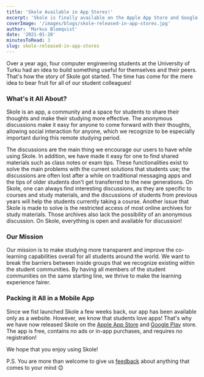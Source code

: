 ```yaml
---
title: 'Skole Available in App Stores!'
excerpt: 'Skole is finally available on the Apple App Store and Google Play store.'
coverImage: '/images/blogs/skole-released-in-app-stores.jpg'
author: 'Markus Blomqvist'
date: '2021-01-20'
minutesToRead: 3
slug: skole-released-in-app-stores
---
```


Over a year ago, four computer engineering students at the University of Turku had an idea to build something useful for themselves and their peers. That's how the story of Skole got started. The time has come for the mere idea to bear fruit for all of our student colleagues!

### What's it All About?

Skole is an app, a community and a space for students to share their thoughts and make their studying more effective. The anonymous discussions make it easy for anyone to come forward with their thoughts, allowing social interaction for anyone, which we recognize to be especially important during this remote studying period.

The discussions are the main thing we encourage our users to have while using Skole. In addition, we have made it easy for one to find shared materials such as class notes or exam tips. These functionalities exist to solve the main problems with the current solutions that students use; the discussions are often lost after a while on traditional messaging apps and the tips of older students don't get transferred to the new generations. On Skole, one can always find interesting discussions, as they are specific to courses and study materials, and the discussions of students from previous years will help the students currently taking a course. Another issue that Skole is made to solve is the restricted access of most online archives for study materials. Those archives also lack the possibility of an anonymous discussion. On Skole, everything is open and available for discussion!

### Our Mission

Our mission is to make studying more transparent and improve the co-learning capabilities overall for all students around the world. We want to break the barriers between inside groups that we recognize existing within the student communities. By having all members of the student communities on the same starting line, we thrive to make the learning experience fairer.

### Packing it All in a Mobile App

Since we fist launched Skole a few weeks back, our app has been available only as a website. However, we know that students love apps! That's why we have now released Skole on the [Apple App Store](https://apps.apple.com/app/skole-for-students/id1547995609) and [Google Play](https://play.google.com/store/apps/details?id=com.skole) store. The app is free, contains no ads or in-app purchases, and requires no registration!

We hope that you enjoy using Skole!

P.S. You are more than welcome to give us [feedback](https://www.skoleapp.com/contact) about anything that comes to your mind 😊
